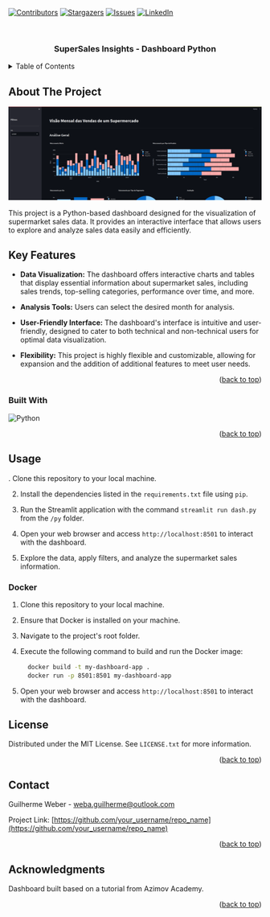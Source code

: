 <!-- Improved compatibility of back to top link: See: https://github.com/glweber/python_dash/pull/73 -->
<a name="readme-top"></a>
<!--
*** Thanks for checking out the python_dash. If you have a suggestion
*** that would make this better, please fork the repo and create a pull request
*** or simply open an issue with the tag "enhancement".
*** Don't forget to give the project a star!
*** Thanks again! Now go create something AMAZING! :D
-->



<!-- PROJECT SHIELDS -->
<!--
*** I'm using markdown "reference style" links for readability.
*** Reference links are enclosed in brackets [ ] instead of parentheses ( ).
*** See the bottom of this document for the declaration of the reference variables
*** for contributors-url, forks-url, etc. This is an optional, concise syntax you may use.
*** https://www.markdownguide.org/basic-syntax/#reference-style-links
-->
[![Contributors][contributors-shield]][contributors-url]
[![Stargazers][stars-shield]][stars-url]
[![Issues][issues-shield]][issues-url]
[![LinkedIn][linkedin-shield]][linkedin-url]



<!-- PROJECT LOGO -->
<br />
<div align="center">


  <h3 align="center">SuperSales Insights - Dashboard Python</h3>

</div>



<!-- TABLE OF CONTENTS -->
<details>
  <summary>Table of Contents</summary>
  <ol>
    <li>
      <a href="#about-the-project">About The Project</a>
      <ul>
        <li><a href="#built-with">Built With</a></li>
      </ul>
    </li>
    <li><a href="#usage">Usage</a></li>
    <li><a href="#license">License</a></li>
    <li><a href="#contact">Contact</a></li>
    <li><a href="#acknowledgments">Acknowledgments</a></li>
  </ol>
</details>



<!-- ABOUT THE PROJECT -->
## About The Project

[![Product Name Screen Shot][product-screenshot]](https://example.com)

This project is a Python-based dashboard designed for the visualization of supermarket sales data. It provides an interactive interface that allows users to explore and analyze sales data easily and efficiently.

## Key Features

- **Data Visualization:** The dashboard offers interactive charts and tables that display essential information about supermarket sales, including sales trends, top-selling categories, performance over time, and more.

- **Analysis Tools:** Users can select the desired month for analysis.

- **User-Friendly Interface:** The dashboard's interface is intuitive and user-friendly, designed to cater to both technical and non-technical users for optimal data visualization.

- **Flexibility:** This project is highly flexible and customizable, allowing for expansion and the addition of additional features to meet user needs.

<p align="right">(<a href="#readme-top">back to top</a>)</p>



### Built With

![Python][Python.lg]


<p align="right">(<a href="#readme-top">back to top</a>)</p>


<!-- USAGE EXAMPLES -->
## Usage

. Clone this repository to your local machine.

2. Install the dependencies listed in the `requirements.txt` file using `pip`.

3. Run the Streamlit application with the command `streamlit run dash.py` from the `/py` folder.

4. Open your web browser and access `http://localhost:8501` to interact with the dashboard.

5. Explore the data, apply filters, and analyze the supermarket sales information.

### Docker

1. Clone this repository to your local machine.

2. Ensure that Docker is installed on your machine.

3. Navigate to the project's root folder.

4. Execute the following command to build and run the Docker image:

   ```sh
     docker build -t my-dashboard-app .
     docker run -p 8501:8501 my-dashboard-app
   ```
   
5. Open your web browser and access `http://localhost:8501` to interact with the dashboard.



<!-- LICENSE -->
## License

Distributed under the MIT License. See `LICENSE.txt` for more information.

<p align="right">(<a href="#readme-top">back to top</a>)</p>



<!-- CONTACT -->
## Contact

Guilherme Weber - weba.guilherme@outlook.com

Project Link: [https://github.com/your_username/repo_name](https://github.com/your_username/repo_name)

<p align="right">(<a href="#readme-top">back to top</a>)</p>



<!-- ACKNOWLEDGMENTS -->
## Acknowledgments

Dashboard built based on a tutorial from Azimov Academy.

<p align="right">(<a href="#readme-top">back to top</a>)</p>



<!-- MARKDOWN LINKS & IMAGES -->
<!-- https://www.markdownguide.org/basic-syntax/#reference-style-links -->
[contributors-shield]: https://img.shields.io/github/contributors/glweber/python_dash.svg?style=for-the-badge
[contributors-url]: https://github.com/glweber/python_dash/graphs/contributors
[stars-shield]: https://img.shields.io/github/stars/glweber/python_dash.svg?style=for-the-badge
[stars-url]: https://github.com/glweber/python_dash/stargazers
[issues-shield]: https://img.shields.io/github/issues/glweber/python_dash.svg?style=for-the-badge
[issues-url]: https://github.com/glweber/python_dash/issues
[license-shield]: https://img.shields.io/github/license/glweber/python_dash.svg?style=for-the-badge
[license-url]: https://github.com/glweber/python_dash/blob/main/LICENSE.md
[linkedin-shield]: https://img.shields.io/badge/-LinkedIn-black.svg?style=for-the-badge&logo=linkedin&colorB=555
[linkedin-url]: https://linkedin.com/in/glweber
[product-screenshot]: src/img/screenshot.png
[Python.lg]: https://img.shields.io/badge/python-3670A0?style=for-the-badge&logo=python&logoColor=ffdd54
[Python_url]: www.python.org
